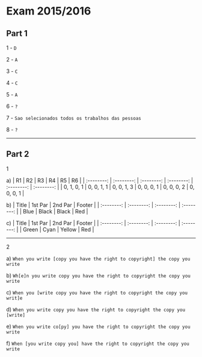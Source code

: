 # Exam 2015/2016

## Part 1

1 - `D`

2 - `A`

3 - `C`

4 - `C`

5 - `A`

6 - `?`

7 - `Sao selecionados todos os trabalhos das pessoas`

8 - `?`

---

## Part 2

1

a) 
| R1 | R2 | R3 | R4 | R5 | R6 |
| :--------: | :--------: | :--------: | :--------: | :--------: | :--------: |
| 0, 1, 0, 1 | 0, 0, 1, 1 | 0, 0, 1, 3 | 0, 0, 0, 1 | 0, 0, 0, 2 | 0, 0, 0, 1 |

b) 
| Title | 1st Par | 2nd Par | Footer |
| :--------: | :--------: | :--------: | :--------: |
| Blue | Black | Black | Red |

c) 
| Title | 1st Par | 2nd Par | Footer |
| :--------: | :--------: | :--------: | :--------: |
| Green | Cyan | Yellow | Red |

---

2

a) `When you write [copy you have the right to copyright] the copy you write`

b) `Wh[e]n you write copy you have the right to copyright the copy you write`

c) `When you [write copy you have the right to copyright the copy you writ]e`

d) `When you write copy you have the right to copyright the copy you [write]`

e) `When you write co[py] you have the right to copyright the copy you write`

f) `When [you write copy you] have the right to copyright the copy you write`


